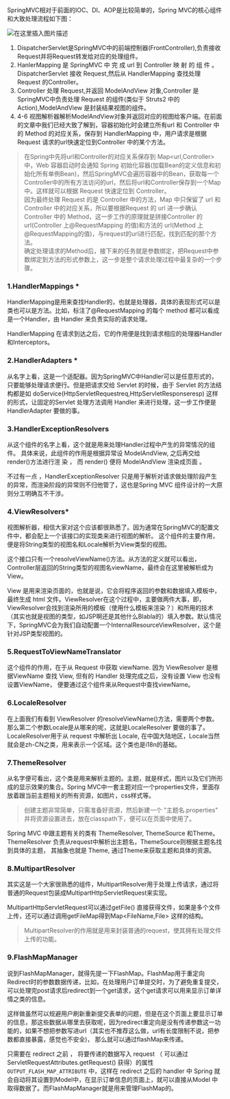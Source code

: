 SpringMVC相对于前面的IOC、DI、AOP是比较简单的，Spring MVC的核心组件和大致处理流程如下图：

![在这里插入图片描述](https://img-blog.csdnimg.cn/20201209151745493.png?)
1. DispatcherServlet是SpringMVC中的前端控制器(FrontController),负责接收Request并将Request转发给对应的处理组件。
2. HanlerMapping 是 SpringMVC 中 完 成 url 到 Controller 映 射 的 组 件 。DispatcherServlet 接收 Request,然后从 HandlerMapping 查找处理 Request 的Controller。
3. Controller 处理 Request,并返回 ModelAndView 对象,Controller 是 SpringMVC中负责处理 Request 的组件(类似于 Struts2 中的 Action),ModelAndView 是封装结果视图的组件。
4. 4-6 视图解析器解析ModelAndView对象并返回对应的视图给客户端。在前面的文章中我们已经大致了解到，容器初始化时会建立所有url 和 Controller 中的 Method 的对应关系，保存到 HandlerMapping 中，用户请求是根据 Request 请求的url快速定位到Controller 中的某个方法。


>在Spring中先将url和Controller的对应关系保存到 Map<url,Controller>中，Web 容器启动时会通知 Spring 初始化容器(加载Bean的定义信息和初始化所有单例Bean)，然后SpringMVC会遍历容器中的Bean，获取每一个Controller中的所有方法访问的url，然后将url和Controller保存到一个Map中。这样就可以根据 Request 快速定位到 Controller。
><br>因为最终处理 Request 的是 Controller 中的方法，Map 中只保留了 url 和 Controller 中的对应关系，所以要根据Request 的 url 进一步确认 Controller 中的 Method，这一步工作的原理就是拼接Controller 的 url(Controller 上@RequestMapping 的值)和方法的 url(Method 上@RequestMapping的值)，与request的url进行匹配，找到匹配的那个方法。
><br>确定处理请求的Method后，接下来的任务就是参数绑定，把Request中参数绑定到方法的形式参数上，这一步是整个请求处理过程中最复杂的一个步骤。



### 1.HandlerMappings *
HandlerMapping是用来查找Handler的，也就是处理器，具体的表现形式可以是类也可以是方法。比如，标注了@RequestMapping 的每个 method 都可以看成是一个Handler，由 Handler 来负责实际的请求处理。 

HandlerMapping 在请求到达之后，它的作用便是找到请求相应的处理器Handler和Interceptors。 

### 2.HandlerAdapters *
从名字上看，这是一个适配器。因为SpringMVC中Handler可以是任意形式的，只要能够处理请求便行。但是把请求交给 Servlet 的时候，由于 Servlet 的方法结构都是如 doService(HttpServletRequestreq,HttpServletResponseresp) 这样的形式，让固定的Servlet 处理方法调用 Handler 来进行处理，这一步工作便是HandlerAdapter 要做的事。 

### 3.HandlerExceptionResolvers 
从这个组件的名字上看，这个就是用来处理Handler过程中产生的异常情况的组件。 具体来说，此组件的作用是根据异常设 ModelAndView, 之后再交给 render()方法进行渲 染 ， 而 render() 便将 ModelAndView 渲染成页面 。 

不过有一点 ，HandlerExceptionResolver 只是用于解析对请求做处理阶段产生的异常，而渲染阶段的异常则不归他管了，这也是Spring MVC 组件设计的一大原则分工明确互不干涉。 

### 4.ViewResolvers*
视图解析器，相信大家对这个应该都很熟悉了。因为通常在SpringMVC的配置文件中，都会配上一个该接口的实现类来进行视图的解析。 这个组件的主要作用，便是将String类型的视图名和Locale解析为View类型的视图。

这个接口只有一个resolveViewName()方法。从方法的定义就可以看出，Controller层返回的String类型的视图名viewName，最终会在这里被解析成为View。

View 是用来渲染页面的，也就是说，它会将程序返回的参数和数据填入模板中，最终生成 html 文件。ViewResolver在这个过程中，主要做两件大事，即，ViewResolver会找到渲染所用的模板（使用什么模板来渲染？）和所用的技术（其实也就是视图的类型，如JSP啊还是其他什么Blabla的）填入参数。默认情况下，SpringMVC会为我们自动配置一个InternalResourceViewResolver，这个是针对JSP类型视图的。 

### 5.RequestToViewNameTranslator 

这个组件的作用，在于从 Request 中获取 viewName. 因为 ViewResolver 是根据ViewName 查找 View, 但有的 Handler 处理完成之后，没有设置 View 也没有设置ViewName， 便要通过这个组件来从Request中查找viewName。 

### 6.LocaleResolver 

在上面我们有看到 ViewResolver 的resolveViewName()方法，需要两个参数。那么第二个参数Locale是从哪来的呢，这就是LocaleResolver 要做的事了。 LocaleResolver用于从 request 中解析出 Locale, 在中国大陆地区，Locale当然就会是zh-CN之类，用来表示一个区域。这个类也是i18n的基础。

### 7.ThemeResolver 

从名字便可看出，这个类是用来解析主题的。主题，就是样式，图片以及它们所形成的显示效果的集合。Spring MVC中一套主题对应一个properties文件，里面存放着跟当前主题相关的所有资源，如图片，css样式等。

>创建主题非常简单，只需准备好资源，然后新建一个 "主题名.properties" 并将资源设置进去，放在classpath下，便可以在页面中使用了。 

Spring MVC 中跟主题有关的类有 ThemeResolver, ThemeSource 和Theme。 ThemeResolver 负责从request中解析出主题名，ThemeSource则根据主题名找到具体的主题， 其抽象也就是 Theme, 通过Theme来获取主题和具体的资源。 

### 8.MultipartResolver

其实这是一个大家很熟悉的组件，MultipartResolver用于处理上传请求，通过将普通的Request包装成MultipartHttpServletRequest来实现。

MultipartHttpServletRequest可以通过getFile() 直接获得文件，如果是多个文件上传，还可以通过调用getFileMap得到Map<FileName,File> 这样的结构。

>MultipartResolver的作用就是用来封装普通的request，使其拥有处理文件上传的功能。

### 9.FlashMapManager 

说到FlashMapManager，就得先提一下FlashMap。FlashMap用于重定向Redirect时的参数数据传递，比如，在处理用户订单提交时，为了避免重复提交，可以处理完post请求后redirect到一个get请求，这个get请求可以用来显示订单详情之类的信息。

这样做虽然可以规避用户刷新重新提交表单的问题，但是在这个页面上要显示订单的信息，那这些数据从哪里去获取呢，因为redirect重定向是没有传递参数这一功能的，如果不想把参数写进url（其实也不推荐这么做，url有长度限制不说，把参数都直接暴露，感觉也不安全)， 那么就可以通过flashMap来传递。

只需要在 redirect 之前 ， 将要传递的数据写入 request （ 可以通过 ServletRequestAttributes.getRequest() 获得）的属性`OUTPUT_FLASH_MAP_ATTRIBUTE` 中，这样在 redirect 之后的 handler 中 Spring 就会自动将其设置到Model中，在显示订单信息的页面上，就可以直接从Model 中取得数据了。而FlashMapManager就是用来管理FlashMap的。



